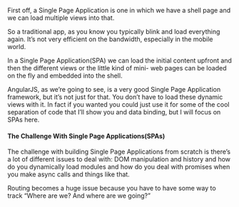 First off, a Single Page Application is one in which we have a shell page and we can load multiple views into that.

So a traditional app, as you know you typically blink and load everything again. It’s not very efficient
on the bandwidth, especially in the mobile world.

In a Single Page Application(SPA) we can load the initial content upfront and then the different views or the little kind of mini- web pages can be loaded on the fly and embedded into the shell.

AngularJS, as we’re going to see, is a very good Single Page Application framework, but it’s not just for that. You don’t have to load these dynamic views with it. In fact if you wanted you could just use it for some of the cool separation of code that I’ll show you and data binding, but I will focus on SPAs here. 

#### The Challenge With Single Page Applications(SPAs)

The challenge with building Single Page Applications from scratch is there’s a lot of different issues to deal with: DOM manipulation and history and how do you dynamically load modules and how do you deal with promises when you make async calls and things like that.

Routing becomes a huge issue because you have to have some way to track “Where are we? And where are we going?”
